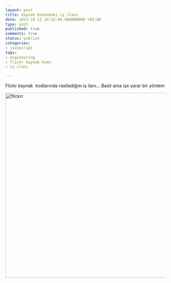 ```yaml
---
layout: post
title: Kaynak Kodundaki iş ilanı
date: 2013-10-12 14:52:06.000000000 +03:00
type: post
published: true
comments: true
status: publish
categories:
- javascript
tags:
- engineering
- flickr kaynak kodu
- iş ilanı

---
```

<p>Flickr kaynak  kodlarında rastladığım iş ilanı... Basit ama işe yarar bir yöntem</p>
<p><a href="http://nazirdogan.files.wordpress.com/2013/10/flickrr.png"><img class="alignnone size-full wp-image-234" alt="flickrr" src="{{ site.baseurl }}/assets/flickrr.png" width="853" height="581" /></a></p>
